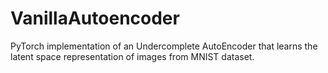# VanillaAutoencoder
PyTorch implementation of an Undercomplete AutoEncoder that learns the latent space representation of images from MNIST dataset.
